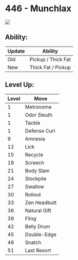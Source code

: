 # 446 - Munchlax
![][446]

## Ability:

Update | Ability
---    | ---
Old    | Pickup / Thick Fat
New    | Thick Fat / Pickup

## Level Up:

Level | Move
---   | ---
  1   | Metronome
  1   | Odor Sleuth
  1   | Tackle
  1   | Defense Curl
  9   | Amnesia
 12   | Lick
 15   | Recycle
 18   | Screech
 21   | Body Slam
 24   | Stockpile
 27   | Swallow
 30   | Rollout
 33   | Zen Headbutt
 36   | Natural Gift
 39   | Fling
 42   | Belly Drum
 45   | Double-Edge
 48   | Snatch
 51   | Last Resort



[446]: /img/pokemon/446.png
